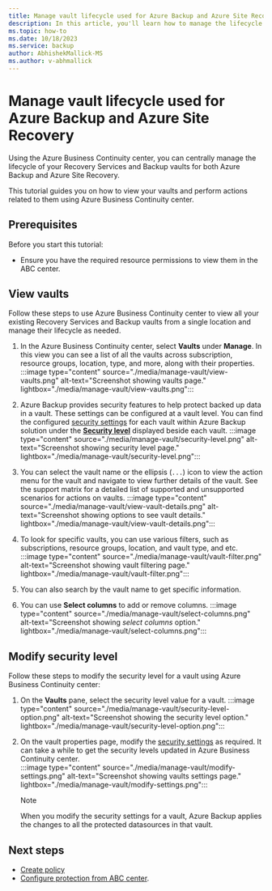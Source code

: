 ```yaml
---
title: Manage vault lifecycle used for Azure Backup and Azure Site Recovery
description: In this article, you'll learn how to manage the lifecycle of the vaults (Recovery Services and Backup vault) used for Azure Backup and/or Azure Site Recovery.
ms.topic: how-to
ms.date: 10/18/2023
ms.service: backup
author: AbhishekMallick-MS
ms.author: v-abhmallick
---
```


# Manage vault lifecycle used for Azure Backup and Azure Site Recovery

Using the Azure Business Continuity center, you can centrally manage the lifecycle of your Recovery Services and Backup vaults for both Azure Backup and Azure Site Recovery. 

This tutorial guides you on how to view your vaults and perform actions related to them using Azure Business Continuity center.

## Prerequisites

Before you start this tutorial:

- Ensure you have the required resource permissions to view them in the ABC center.

## View vaults

Follow these steps to use Azure Business Continuity center to view all your existing Recovery Services and Backup vaults from a single location and manage their lifecycle as needed.

1.	In the Azure Business Continuity center, select **Vaults** under **Manage**. 
    In this view you can see a list of all the vaults across subscription, resource groups, location, type, and more, along with their properties. 
    :::image type="content" source="./media/manage-vault/view-vaults.png" alt-text="Screenshot showing vaults page." lightbox="./media/manage-vault/view-vaults.png":::

3.	Azure Backup provides security features to help protect backed up data in a vault. These settings can be configured at a vault level. You can find the configured [security settings](../backup/guidance-best-practices.md#security-considerations) for each vault within Azure Backup solution under the [**Security level**](../backup/backup-encryption.md) displayed beside each vault.
    :::image type="content" source="./media/manage-vault/security-level.png" alt-text="Screenshot showing security level page." lightbox="./media/manage-vault/security-level.png":::
 
1.	You can select the vault name or the ellipsis (`...`) icon to view the action menu for the vault and navigate to view further details of the vault. See the support matrix for a detailed list of supported and unsupported scenarios for actions on vaults.
    :::image type="content" source="./media/manage-vault/view-vault-details.png" alt-text="Screenshot showing options to see vault details." lightbox="./media/manage-vault/view-vault-details.png":::
 
5.	To look for specific vaults, you can use various filters, such as subscriptions, resource groups, location, and vault type, and etc. 
    :::image type="content" source="./media/manage-vault/vault-filter.png" alt-text="Screenshot showing vault filtering page." lightbox="./media/manage-vault/vault-filter.png":::
 
6.	You can also search by the vault name to get specific information.
 
7.	You can use **Select columns** to add or remove columns. 
    :::image type="content" source="./media/manage-vault/select-columns.png" alt-text="Screenshot showing *select columns* option." lightbox="./media/manage-vault/select-columns.png":::
 

## Modify security level

Follow these steps to modify the security level for a vault using Azure Business Continuity center:

1.	On the **Vaults** pane, select the security level value for a vault.
    :::image type="content" source="./media/manage-vault/security-level-option.png" alt-text="Screenshot showing the security level option." lightbox="./media/manage-vault/security-level-option.png":::
 
2.	On the vault properties page, modify the [security settings](../backup/backup-azure-enhanced-soft-delete-about.md) as required. It can take a while to get the security levels updated in Azure Business Continuity center.  
    :::image type="content" source="./media/manage-vault/modify-settings.png" alt-text="Screenshot showing vaults settings page." lightbox="./media/manage-vault/modify-settings.png":::
    > [!NOTE]
    > When you modify the security settings for a vault, Azure Backup applies the changes to all the protected datasources in that vault.


## Next steps

- [Create policy](./backup-protection-policy.md)
- [Configure protection from ABC center](./tutorial-configure-protection-datasource.md).